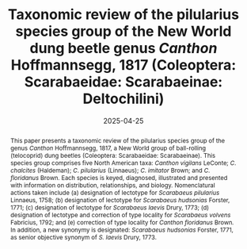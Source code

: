 ---
title: 'Taxonomic review of the pilularius species group of the New World dung beetle genus <i>Canthon</i> Hoffmannsegg, 1817 (Coleoptera: Scarabaeidae: Scarabaeinae: Deltochilini)'
date: '2025-04-25'
doi: 
journal: Insecta Mundi
issue: '1117'
pagination: '1–43'
zoobank: 'urn:lsid:zoobank.org:pub:8C29C575-DC3E-4D60-BCC7-B898D58DADBE'
authors:
  - first_name: 'W. J.'
    last_name: 'Edmonds'
    affiliation: '2625 SW Brae Mar Ct. Portland, Oregon'
    email: 'wdedmonds@hotmail.com'


download: 'https://drive.google.com/file/d/1I9JrR81rYjN1cT5b3W0uyF-7sUAHcWIf/view?usp=sharing'

supplementary:

keywords:
  - Lectotype designations
  - key to species
  - species diagnoses
  - Linnaeus
  - Fabricius
  - Catesby
  - Drury

categories:
  - Coleoptera
  - Scarabaeidae
  - Scarabaeinae
  
references:
  - authors: Adler K.
    year: 2015
    title: 'Catesby’s fundamental contributions to Linnaeus’ binomial catalog of North American animals. p. 251–264. In: Nelson EC, Elliott DJ (eds.). The curious Mister Catesby: a “truly ingenious” naturalist explores new worlds. University of Georgia Press; Athens, GA'
    pages: 456 p
    doi: 
    url: 
    access: 

  - authors: Balthasar V.
    year: 1939
    title: 'Eine Vorstudie zur Monographie der Gattung <i>Canthon </i>Hffsg. 10. Beitrag zur Kenntnis der Scarabaeiden der neotropische Region. Folia Zoologica et Hydrobiologica 9'
    pages: 179–238
    doi: 
    url: 
    access: 

  - authors: Bauer AM.
    year: 2015
    title: 'Catesby’s animals (other than birds) in The Natural History of Carolina, Florida and Bahama Islands. p. 231–250. In: Nelson EC, Elliott DJ (eds.). The curious Mister Catesby: a “truly ingenious” naturalist explores new worlds. University of Georgia Press; Athens, GA'
    pages: 456 p
    doi: 
    url: 
    access: 

  - authors: Blatchley WS.
    year: 1927
    title: 'The Scarabaeidae of Florida. The Florida Entomologist 11'
    pages: 55–62
    doi: 
    url: 
    access: 

  - authors: Blatchley WS.
    year: 1928
    title: 'Notes on some Florida Coleoptera with descriptions of new species. The Canadian Entomologist 60'
    pages: 60–73
    doi: 
    url: 
    access: 

  - authors: Blanchard F.
    year: 1885
    title: 'On the species of <i>Canthon </i>and <i>Phanaeus </i>of the United States with notes on other genera. Transactions of the American Entomological Society 12'
    pages: 163–169
    doi: 
    url: 
    access: 

  - authors: Bouchard P, Bousquet Y, Davies AE, Cai C.
    year: 2024
    title: 'On the nomenclatural status of type genera in Coleoptera (Insecta). ZooKeys 1194'
    pages: 1–981
    doi: 
    url: 
    access: 

  - authors: Bousquet Y.
    year: 2016
    title: 'Litteratura coleopterologica (1758–1900): a guide to selected books related to the taxonomy of Coleoptera with publication dates and notes. ZooKeys 583'
    pages: 1–776
    doi: 
    url: 
    access: 

  - authors: Bragg AN.
    year: 1957
    title: 'Use of carrion by the beetle, <i>Canthon laevis </i>(Coleoptera: Scarabaeidae). The Southwestern Naturalist 2'
    pages: 173
    doi: 
    url: 
    access: 

  - authors: Brown WJ.
    year: 1927
    title: 'An annotated list of the coprophagous Scarabaeidae known to occur in Oklahoma. Proceedings of the Oklahoma Academy of Science 7'
    pages: 24–28
    doi: 
    url: 
    access: 

  - authors: Brown WJ.
    year: 1946
    title: 'Notes on some species of <i>Canthon </i>and <i>Dichelonyx </i>(Coleoptera, Scarabaeidae). The Canadian Entomologist 78'
    pages: 104–109
    doi: 
    url: 
    access: 

  - authors: Calhoun JV.
    year: 2008
    title: 'A glimpse into a “flora et entomologia”: The natural history of the rarer lepidopterous insects of Georgia” by J. E. Smith and J. Abbot (1797). Journal of the Lepidopterists Society 60'
    pages: 1–37
    doi: 
    url: 
    access: 

  - authors: Calvert PP.
    year: 1930
    title: '<i>Dynastes tityus </i>(scarabaeid) in Pennsylvania and the Rathvon and Auxer collections of Coleoptera. Entomological News 41'
    pages: 195–201
    doi: 
    url: 
    access: 

  - authors: Catesby M.
    year: 1747
    title: 'Appendix to Catesby M. 1729–1743. The natural history of Carolina, Florida and the Bahama islands: containing the figures of birds, beasts, fishes, serpents, insects, and plants: particularly the forest-trees, shrubs, and other plants, not hitherto described, or very incorrectly figured by authors. Together with their descriptions in English and French. To which are added, observations on the air, soil, and waters: with remarks upon agriculture, grain, pulse, roots, &c. To the whole is prefixed a new and correct map of the countries treated of. Privately published; London, UK'
    pages: 20 p
    doi: 
    url: 
    access: (Volume I was published in five parts dated 1729–1732; Volume II was published in five parts dated 1734–1743. The Appendix was issued in 1747 and comprised of 20 printed pages of animal and plant descriptions accompanied by 20 plates; it is sometimes inappropriately referred to as “Vol. 3” of Catesby’s classic and is often bound together with Volume 2.)

  - authors: Cupello M, Silva SAB, Vaz-de-Mello FZ.
    year: 2023
    title: 'The taxonomic revolution of New World dung beetles (Coleoptera: Scarabaeidae: Scarabaeinae). Frontiers in Ecology and Evolution 11'
    pages: 1–42
    doi: 
    url: 
    access: 

  - authors: Cupello M, Vaz de Mello FZ.
    year: 2018
    title: 'A monographic revision of the Neotropical dung beetle genus <i>Sylvicanthon </i>Halffter & Martínez, 1977 (Coleoptera: Scarabaeidae: Scarabaeinae: Deltochilini), including a reappraisal of the taxonomic history of ‘<i>Canthon </i>sensu lato’. European Journal of Taxonomy 467'
    pages: 1–205
    doi: 
    url: 
    access: 

  - authors: Daniel GM, Davis ALV.
    year: 2023
    title: 'Dung beetle tribal classification (Coleoptera: Scarabaeidae: Scarabaeinae): progress, problems and prospects. Annals of the Entomological Society of America 117'
    pages: 1–13
    doi: 
    url: 
    access: 

  - authors: Dimmock G.
    year: 1884
    title: 'Order VII. Coleoptera. p. 297–402. In: Kingsley JS (ed.). The standard natural history. Edited by John Sterling Kingsley. Vol. II. Crustacea and insects. Illustrated by six hundred and sixty-six woodcuts and twenty full-page plates. S.E. Cassino & Co.; Boston'
    pages: 662 p
    doi: 
    url: 
    access: 

  - authors: Drury D.
    year: 1770
    title: 'Illustrations of natural history. Wherein are exhibited upwards of two hundred and forty figures of exotic insects, according to their different genera; very few of which have hitherto been figured by any author, being engraved and coloured from nature, with the greatest accuracy, and under the author’s own inspection, on fifty copper-plates. With a particular description of each insect: interspersed with remarks and reflections on the nature and properties of many of them. Vol. 1. B. White; London'
    pages: 130 p
    doi: 
    url: 
    access: (See Bousquet 2016 for collation details and comments.)

  - authors: Drury D.
    year: 1773
    title: 'Illustrations of natural history. Wherein are exhibited upwards of two hundred and twenty figures of exotic insects, according to their different genera; very few of which have hitherto been figured by any author, being engraved and coloured from nature, with the greatest accuracy, and under the author’s own inspection, on fifty copper-plates. With a particular description of each insect: interspersed with remarks and reflections on the nature and properties of many of them. Vol. 2. B. White; London'
    pages: 90 p. [+ indices to volumes 1 and 2]
    doi: 
    url: 
    access: (See Bousquet 2016 for collation details and comments.)

  - authors: Dubois A, Nemésio A, Bour R.
    year: 2014
    title: 'Primary, secondary and tertiary syntypes and virtual lectotype designation in zoological nomenclature, with comments on the recent designation of lectotype for <i>Elephas maximus </i>Linnaeus, 1758. Bionomina 7'
    pages: 45–64
    doi: 
    url: 
    access: 

  - authors: Duponchel P.
    year: 1842
    title: '<i>Canthon</i>. <i>Capnodis</i>. <i>Cardiorhinus</i>. <i>Ceraspis</i>. In: Orbigny C. d’ (ed.). Dictionnaire universel d’histoire naturelle... Tome troisième. [Livraisons 27, 28, 29]. MM. Renard, Martinet et Cie., Paris'
    pages: p. 131
    doi: 
    url: 
    access: 

  - authors: Edmonds WD.
    year: 2018
    title: 'The dung beetle fauna of the Big Bend region of Texas (Coleoptera: Scarabaeidae). Insecta Mundi 0642'
    pages: 1–30
    doi: 
    url: 
    access: 

  - authors: Edmonds WD.
    year: 2022
    title: 'Taxonomic review of the North American dung beetle genus <i>Boreocanthon </i>Halffter, 1958 (Coleoptera: Scarabaeidae: Scarabaeinae: Deltochilini). Insecta Mundi 0952'
    pages: 1–65
    doi: 
    url: 
    access: 

  - authors: Edmonds WD.
    year: 2023
    title: 'Taxonomic review of the North American dung beetle genus <i>Melanoocanthon </i>Halffter, 1958 (Coleoptera: Scarabaeidae: Scarabaeinae: Deltochilini). Insecta Mundi 1014'
    pages: 1–28
    doi: 
    url: 
    access: 

  - authors: Erichson WF.
    year: 1847
    title: 'Naturgeschichte der Insecten Deutschlands. Erste Abtheilung. Coleoptera. Dritter Band. Fünfte Lieferung'
    pages: p. 641–800
    doi: 
    url: 
    access: Nicolaische Buchhandlung, Berlin

  - authors: Fabricius JC.
    year: 1792
    title: 'Entomologia systematica emendata et aucta. Secundum classes, ordines, genera, species adjectis synonimis, locis, observationibus, descriptionibus. Tom. I, Pars I. Christ. Gottl. Proft; Copenhagen, Denmark'
    pages: 330 p
    doi: 
    url: 
    access: 

  - authors: Fabricius JC.
    year: 1801
    title: 'Systema eleutheratorvm secvndvm ordines, genera, species: adiectis synonymis, locis, observationibvs, descriptionibvs. Tomvs I. Bibliopolii Academici Novi; Kiel, Germany'
    pages: 506 p
    doi: 
    url: 
    access: 

  - authors: Fincher GT.
    year: 1986
    title: 'Importation, colonization, and release of dung-burying scarabs. Entomological Society of America, Miscellaneous Publication No. 61'
    pages: 69–76
    doi: 
    url: 
    access: 

  - authors: Fincher GT, Blume RR, Hunter III JS, Beerwinkle KR.
    year: 1986
    title: 'Seasonal distribution and diel flight activity of dung-feeding scarabs in open and wooded pasture in east-central Texas. Southwestern Entomologist, Supplement 10'
    pages: 1–35
    doi: 
    url: 
    access: 

  - authors: Forster JR.
    year: 1771
    title: 'Novae species insectorum. Centuria I. T. Davies et B. White; London'
    pages: 100 p
    doi: 
    url: 
    access: 

  - authors: Freese EL, Veal DA, Lago PK.
    year: 2020
    title: 'The Scarabaeoidea (Coleoptera) of Iowa: An annotated checklist. Insecta Mundi 0787'
    pages: 1–83
    doi: 
    url: 
    access: 

  - authors: Génier F.
    year: 2019
    title: 'On the identity of <i>Canthon imitator floridanus </i>Brown, 1946 (Coleoptera: Scarabaeidae: Scarabaeinae). The Coleopterists Bulletin 73'
    pages: 300–306
    doi: 
    url: 
    access: 

  - authors: Goldstein PZ, Simmons T.
    year: 2002
    title: 'A checklist and commentary on the scarabaeid fauna of the Massachusetts offshore islands (Coleoptera: Scarabaeidae). Journal of the New York Entomological Society 110'
    pages: 389–401
    doi: 
    url: 
    access: 

  - authors: Gordon RD, Cartwright OL.
    year: 1974
    title: 'Survey of food preferences of some North American Canthonini. Entomological News 85'
    pages: 181–185
    doi: 
    url: 
    access: 

  - authors: Haldeman SS.
    year: 1843
    title: 'Descriptions of North American species of Coleoptera, presumed to be undescribed. Proceedings of the Academy of Natural Sciences of Philadelphia 1'
    pages: 298–304
    doi: 
    url: 
    access: 

  - authors: Halffter G.
    year: 1958
    title: 'Dos nuevos géneros de Canthonini (Col. Scarabaeidae). Ciencia (Mexico) 17'
    pages: 207–212
    doi: 
    url: 
    access: 

  - authors: Halffter G.
    year: 1961
    title: 'Monografía de las especies norteamericanas del género <i>Canthon </i>Hoffsg. (Coleopt. Scarab.) Ciencia (Mexico) 20'
    pages: 225–320
    doi: 
    url: 
    access: 

  - authors: Halffter G, Edmonds WD.
    year: 1981
    title: 'The nesting behavior of dung beetles (Scarabaeinae), an ecological and evolutive approach. Instituto de Ecología; Mexico City'
    pages: 176 p
    doi: 
    url: 
    access: 

  - authors: Halffter G, Espinoza de los Monteros A, Nolasco-Soto J, Arriaga-Jiménez A, Rivera-Gasperín S.
    year: 2022
    title: '<i>Bajacanthon</i>, a new subgenus for the Mexican Deltochilini (Coleoptera: Scarabaeidae: Scarabaeinae) fauna. Diversity 14 (109)'
    pages: 1–13
    doi: 
    url: 
    access: 

  - authors: Halffter G, Matthews EG.
    year: 1966
    title: 'The natural history of dung beetles of the subfamily Scarabaeinae. Folia Entomológica Mexicana, Números 12–14'
    pages: 1–312
    doi: 
    url: 
    access: 

  - authors: Halffter G, Morrone JJ.
    year: 2017
    title: 'An analytical review of Halffter’s Mexican transition zone, and its relevance for evolutionary biogeography, ecology and biogeographical regionalization. Zootaxa 4226'
    pages: 1–46
    doi: 
    url: 
    access: 

  - authors: Halffter G, Rivera Cervantes LE, Halffter V.
    year: 2015
    title: 'Diversificación del grupo humectus del género <i>Canthon </i>(Coleoptera: Scarabaeidae: Scarabaeinae) en el occidente de México. Acta Zoológica Mexicana 31'
    pages: 208–220
    doi: 
    url: 
    access: 

  - authors: Harold E von.
    year: 1868
    title: 'Monographie der Gattung <i>Canthon</i>. Berliner Entomologische Zeitschrift 12'
    pages: 1–144
    doi: 
    url: 
    access: 

  - authors: Harold E von.
    year: 1869
    title: 'Vol. 4, Scarabaeidae. In: Gemminger M, Harold E von. Catalogus coleopterorum hucusque descriptorum synonymicus et systematicus. Gummi; Munich'
    pages: 368 p. [numbered 979–1346]
    doi: 
    url: 
    access: 

  - authors: Harold E von.
    year: 1870
    title: 'Berichtigungen und Zusätze zum Catalogus Coleopterorum synonymicus et systematicus. Coleopterologische Hefte 7'
    pages: 94–111
    doi: 
    url: 
    access: 

  - authors: Hayek CMF von.
    year: 1985
    title: 'On the type material of the species of Coleoptera described from the Drury collection by D. Drury and J. C. Fabricius with notes on some Coleoptera from the Milne collection preserved in the British Museum (Natural History). Archives of Natural History 12'
    pages: 143–152
    doi: 
    url: 
    access: 

  - authors: Hoffmannsegg JC von.
    year: 1817
    title: 'Entomologische Bemerkungen bei Gelegenheit der Abhandlungen über amerikanischen Insecten, in der vierten nach sechten Lieferung von den Recueils d’observations de Zoologie et d’Anatomie comparée, oder dem zten Theile der Reise, der Herren A. v. Humboldt und A. Bonpland, nemlich: No. IX. In Livr. 4. p. 197–283. und No. XI. XII. In Livr. 5. 6. p. 294–397. Zoologische Magazin 1'
    pages: 8–56
    doi: 
    url: 
    access: 

  - authors: Hope FW.
    year: 1837
    title: 'The coleopterist’s manual, containing the lamellicorn insects of Linneus [sic] and Fabricius. Henry G. Bond; London'
    pages: 121 p
    doi: 
    url: 
    access: 

  - authors: Hope FW.
    year: 1838
    title: 'Observations on the lamellicorns of Olivier. The Entomological Magazine 5'
    pages: 312–326
    doi: 
    url: 
    access: 

  - authors: Horn GH.
    year: 1870
    title: 'Notes on some genera of coprophagous Scarabaeidae of the United States. Transactions of the American Entomological Society 3'
    pages: 42–51
    doi: 
    url: 
    access: 

  - authors: Gaedike R.
    year: 1990
    title: 'Collectiones entomologicae. Ein Kompendius über den Verbleib entomologischer Sammlungen der Welt bis 1960. Teil I: A bis K. Berlin; Akademie der Landwirtschaftswissenschaften der Deutschen Demokratischen Republik'
    pages: 220 p
    doi: 
    url: 
    access: 

  - authors: ICZN [International Commission on Zoological Nomenclature].
    year: 1957
    title: 'Opinion 474 (Case 930) Determination of the dates to be assigned for the purposes of the Law of Priority to the names published in Dru Drury’s <i>Illustrations of Natural History </i>in the period 1770–1782. Opinions and Declarations rendered by the ICZN, 16(16)'
    pages: 297–306
    doi: 
    url: 
    access: 

  - authors: ICZN [International Commission on Zoological Nomenclature].
    year: 1999
    title: 'International Code of Zoological Nomenclature. Fourth Edition. The International Trust for Zoological Nomenclature; London'
    pages: 306 p
    doi: 
    url: 
    access: 

  - authors: Illiger JKW.
    year: 1803
    title: 'Verzeichniss der in Portugall einheimischen Käfer. Erste Lieferung. Magazin für Insektekunde 2'
    pages: 168–247
    doi: 
    url: 
    access: 

  - authors: Kadiri N, Lumaret J-P, Floate KD.
    year: 2014
    title: 'Functional diversity and seasonal activity of dung beetles (Coleoptera: Scarabaeoidea) on native grasslands in southern Alberta, Canada. Canadian Entomologist 146'
    pages: 291–305
    doi: 
    url: 
    access: 

  - authors: Kohlmann B, Halffter G.
    year: 1990
    title: 'Reconstruction of a specific example of insect invasion waves: The cladistic analysis of <i>Canthon </i>(Coleoptera: Scarabaeidae) and related genera in North America. Quaestiones Entomologicae 26'
    pages: 1–20
    doi: 
    url: 
    access: 

  - authors: Krell F-T.
    year: 2010
    title: 'Catalogue of Colorado scarab and stag beetles (Coleoptera: Scarabaeoidea), based on literature records. DMNS Technical Report 2010–4. Denver; Denver Museum of Nature and Science. 84 p. Kriska NL, Young DK 2002. An annotated checklist of Wisconsin Scarabaeoidea (Coleoptera). Insecta Mundi 16'
    pages: 31–48
    doi: 
    url: 
    access: 

  - authors: Landin B-O.
    year: 1956
    title: 'The Linnean species of Lamellicornia described in “Systema Naturae”, Ed. X (1758). (Col.). Entomologisk Tidskrift 77'
    pages: 1–18
    doi: 
    url: 
    access: 

  - authors: Lane F.
    year: 1947
    title: 'Sobre os tipos e a sinonimia de alguns Canthonini (Col. Scarabaeidae). II. Papéis Avulsos do Departamento de Zoologia 9'
    pages: 109–121
    doi: 
    url: 
    access: 

  - authors: Lane F.
    year: 1950
    title: 'Sobre os tipos e a sinonimia de alguns Canthonini (Col. Scarabaeidae). III. Nota sobre a data certa de <i>Canthon laevis </i>Drury. Papéis Avulsos do Departamento de Zoologia 9'
    pages: 79–82
    doi: 
    url: 
    access: 

  - authors: Latreille PA.
    year: 1812
    title: 'Insectes de l’Amérique équinoxiale, recueillis pendant le voyage de MM. de Humboldt et Bonpland. In: Recueil d’observations de zoologie et d’anatomie comparée; faites dans l’océan Atlantique, dans l’intérieur du nouveau continent et dans la mer du sud, pendant les années 1799, 1800, 1801, 1802 et 1803, par Al. de Humboldt et A. Bonpland. Premier Volume (Second edition). F. Schell, G. Dufour; Paris'
    pages: 368 p
    doi: 
    url: 
    access: (The second edition carries the publication date 1811 on the title page but was issued in 1812. See Bousquet 2016.)

  - authors: Latreille PA.
    year: 1829
    title: 'Le règne animal distribué d’après son organisation, pour servir de base à l’histoire naturelle des animaux et d’introduction à l’anatomie comparée. Par M. le Baron Cuvier. Avec figures, dessinées d’après nature. Nouvelle édition, revue et augmentée. Tome IV. Crustacés, arachnides et partie des insectes. Déterville; Paris'
    pages: 584 p
    doi: 
    url: 
    access: 

  - authors: LeConte JL.
    year: 1858
    title: 'Catalogue of Coleoptera of the regions adjacent to the boundary line between the United States and Mexico. Journal of the Academy of Natural Sciences of Philadelphia (Series 2) 4'
    pages: 9–42
    doi: 
    url: 
    access: 

  - authors: LeConte JL.
    year: 1859
    title: 'The Coleoptera of Kansas and eastern New Mexico. Smithsonian Contributions to Knowledge, Volume 2, Article 6'
    pages: 58 p
    doi: 
    url: 
    access: 

  - authors: LeConte JL.
    year: 1863
    title: 'List of the Coleoptera of North America, prepared for the Smithsonian Institution. Part 1. Smithsonian Miscellaneous Collections No. 140. Smithsonian Institution: Washington D.C.'
    pages: 50 p
    doi: 
    url: 
    access: 

  - authors: Legner EF.
    year: 1978
    title: 'Part I. Parasites and predators introduced against arthropod pests. Diptera. p. 346–355. In: Bartlett BR, Clausen CP (eds.). Introduced parasites and predators of arthropod pests and weeds: A world review. United States Department of Agriculture, Agricultural Handbook No. 48. USDA-ARS; Washington, DC'
    pages: 545 p
    doi: 
    url: 
    access: 

  - authors: Leng CW.
    year: 1920
    title: 'Catalogue of the Coleoptera of America, north of Mexico. John D. Sherman: Mount Vernon, NY'
    pages: 470 p
    doi: 
    url: 
    access: 

  - authors: Lindquist AW.
    year: 1935
    title: 'Notes on the habits of certain coprophagous beetles and methods of rearing them. United States Department of Agriculture Circular No. 351'
    pages: 9 p
    doi: 
    url: 
    access: 

  - authors: Linnaeus C.
    year: 1758
    title: 'Systema naturae per regna tria naturae, secundum classes, ordines, genera, species, cum characteribus, differentiis, synonymis, locis. Tomus I. Editio decima, reformata. Laurentii Salvii; Stockholm'
    pages: 823 p
    doi: 
    url: 
    access: 

  - authors: Linnaeus C.
    year: 1764
    title: 'Museum S:ae R:ae M:tis Ludovicae Ulricae Reginae Svecorum, Gothorum, Vandalorumque &c. &c. &c. In quo animalia rariora, exotica, imprimis insecta & conchilia describuntur & determinantur. Prodromi instar editum. Laurentii Salvii; Stockholm'
    pages: 720 p
    doi: 
    url: 
    access: 

  - authors: Linnaeus C.
    year: 1767
    title: 'Systema naturae per regna tria naturae, secundum classes, ordines, genera, species, cum characteribus, differentiis, synonymis, locis. Editio duodecima, reformata. Tom. I. Pars II. Laurentii Salvii; Stockholm'
    pages: 795 p. [numbered 533–1327]
    doi: 
    url: 
    access: 

  - authors: Majka CG, Chandler DS, Donahue CP.
    year: 2011
    title: 'Checklist of the beetles of Maine, USA. Empty Mirrors Press; Halifax, NS'
    pages: 328 p
    doi: 
    url: 
    access: 

  - authors: Mamantov MA, Sheldon KS.
    year: 2023
    title: 'Seasonality, distribution and diversity of dung beetles (Coleoptera: Scarabaeidae: Scarabaeinae, Aphodiinae and Geotrupidae: Geotrupinae) in Great Smoky Mountains National Park. The Coleopterists Bulletin 77'
    pages: 285–295
    doi: 
    url: 
    access: 

  - authors: Matthews EG.
    year: 1963
    title: 'Observations on the ball-rolling behavior of <i>Canthon pilularius </i>(L.) (Coleoptera, Scarabaeidae). Psyche 70'
    pages: 75–93
    doi: 
    url: 
    access: 

  - authors: Medina CA, Scholtz CH, Gill BD.
    year: 2003
    title: 'Morphological variation and systematics of <i>Canthon </i>Hoffmannsegg 1817, and related genera of New World Cathonini dung beetles (Coleoptera, Scarabaeinae). Deutsche Entomologische Zeitschrift 50'
    pages: 23–68
    doi: 
    url: 
    access: 

  - authors: Melsheimer FE.
    year: 1853
    title: 'Catalogue of the described Coleoptera of the United States. Smithsonian Institution; Washington D. C.'
    pages: 174 p
    doi: 
    url: 
    access: (revised by S. S. Haldeman and J. L. LeConte)

  - authors: Miller A.
    year: 1954
    title: 'Dung beetles (Coleoptera: Scarabaeidae) and other insects in relation to human feces in a hookworm area of southern Georgia. The American Journal of Tropical Medicine and Hygiene 3'
    pages: 372–389
    doi: 
    url: 
    access: 

  - authors: Mulsant ME.
    year: 1842
    title: 'Histoire naturelle des coléoptères de France. Maison, Libraire ; Paris'
    pages: 304 p
    doi: 
    url: 
    access: 

  - authors: Nemes SN, Price DL.
    year: 2015
    title: 'Illustrated keys to the Scarabaeinae (Coleoptera: Scarabaeidae) of Maryland. Northeastern Naturalist 22'
    pages: 318–344
    doi: 
    url: 
    access: 

  - authors: Nishida GM.
    year: 2002
    title: 'Hawaiian terrestrial arthropod checklist. Fourth edition. Bishop Museum Technical Report No. 22. Hawaii Biological Survey; Honolulu, HI'
    pages: 313 p
    doi: 
    url: 
    access: 

  - authors: Nolasco-Soto J, González-Astorga J, Espinosa de los Monteros A, Favila ME.
    year: 2023
    title: 'Evolutionary history and diversity in the ball roller beetle <i>Canthon cyanellus</i>. Frontiers in Ecology and Evolution 10'
    pages: 1066439
    doi: 
    url: 
    access: 

  - authors: Nunes LG de OA, Nunes RV, Vaz de Mello FZ.
    year: 2018
    title: 'Taxonomic revision of the South American subgenus <i>Canthon </i>(<i>Goniocanthon</i>) Pereira & Martínez, 1956 (Coleoptera: Scarabaeidae: Scarabaeinae: Deltochilini). European Journal of Taxonomy 437'
    pages: 1–31
    doi: 
    url: 
    access: 

  - authors: Nunes LG de OA, Nunes RV, Vaz de Mello FZ.
    year: 2020
    title: 'Taxonomic revision of the South American subgenus <i>Canthon </i>(<i>Peltecanthon</i>) Pereira, 1953 (Coleoptera: Scarabaeidae: Scarabaeinae: Deltochilini). European Journal of Taxonomy 594'
    pages: 1
    doi: 
    url: 
    access: 

  - authors: Olivier G-A.
    year: 1789
    title: 'No. 3. Scarabé. <i>Scarabaeus</i>. In: Entomologie, ou histoire naturelle des insectes, avec leurs caractères génériques et spécifiques, leur description, leur synonymie, et leur figure enluminée. Coléoptères. Tome premier. Baudouin; Paris, France'
    pages:  433 p
    doi: 
    url: 
    access: (This volume treats eight genera, each paginated separately; No. 3 is Scarabaeus, paginated 1–190. See Bousquet 2016)

  - authors: Olivier G-A.
    year: 1790
    title: 'Encyclopedie méthodique. Histoire naturelle. Insectes. Vol. 5. Panckoucke Librarie; Paris, France'
    pages: 793 p
    doi: 
    url: 
    access: 

  - authors: Paulian R.
    year: 1939
    title: 'Contribution a l’etude des Canthonides américains [Coleopt. Lamellic.]. Annales de la Société Entomologique de France 108'
    pages: 1–48
    doi: 
    url: 
    access: 

  - authors: Peck SB, Howden HF.
    year: 1985
    title: 'Biogeography of scavenging scarab beetles in the Florida Keys: post-Pleistocene land-bridge islands. Canadian Journal of Zoology 63'
    pages: 2730–2737
    doi: 
    url: 
    access: 

  - authors: Pokhrel MR, Cairns SC, Hemmings Z, Floate KD, Andrew NR.
    year: 2021
    title: 'A review of dung beetle introductions in the Antipodes and North America: Status, opportunities, and challenges. Environmental Entomology 50'
    pages: 762–780
    doi: 
    url: 
    access: 

  - authors: Price DL, Ratcliffe B.
    year: 2023
    title: 'The scarabaeoid beetles of Maryland (Coleoptera). Bulletin of the University of Nebraska State Museum 33'
    pages: 1–330
    doi: 
    url: 
    access: 

  - authors: Ray J.
    year: 1710
    title: 'Historia insectorum. A.&J. Churchill; London'
    pages: 400 p
    doi: 
    url: 
    access: 

  - authors: Reiche L.
    year: 1841
    title: 'Tableau d’une division systématique de la tribu des coprophages, dans la famille des lamellicornes. Revue Zoologique 1841'
    pages: 211–213
    doi: 
    url: 
    access: 

  - authors: Reiche L.
    year: 1842
    title: 'D’une classification methodique de la tribu des coprophages, famille des Lamellicornes, division des Scaraboeides [sic], Coléoptères, Pentamères. Annales de la Société Entomologique de France 11'
    pages: 59–94
    doi: 
    url: 
    access: 

  - authors: Reveal JL.
    year: 2015
    title: 'Identification of the plants and animals illustrated by Mark Catesby for The Natural History of Carolina, Florida and the Bahama Islands. p. 331–350. In: Nelson EC, Elliott DJ (eds.). The curious Mister Catesby: a “truly ingenious” naturalist explores new worlds. University of Georgia Press; Athens, GA'
    pages: 456 p
    doi: 
    url: 
    access: 

  - authors: Robinson M.
    year: 1948
    title: 'A review of the species of <i>Canthon </i>inhabiting the United States. Transactions of the American Entomological Society 74'
    pages: 83–99
    doi: 
    url: 
    access: 

  - authors: Say T.
    year: 1824
    title: 'American entomology, or descriptions of the insects of North America. Illustrated by coloured figures from original drawings executed from nature. [Vol. 1] Samuel Augustus Mitchell; Philadelphia'
    pages: 105 p. [unnumbered], 18 plates [I–XVIII]
    doi: 
    url: 
    access: 

  - authors: Schmidt A.
    year: 1920
    title: 'Beitrag zur Kenntnis der Gattungen <i>Canthon </i>Hffsg., <i>Sybax </i>Boh., <i>Aphodius </i>Ill., <i>Simogenius </i>Har., <i>Ataenius </i>Har. Archiv für Naturgeschichte 86'
    pages: 114–147
    doi: 
    url: 
    access: 

  - authors: Schmidt A.
    year: 1922
    title: '1. Bestimmungstabelle der mir bekannten <i>Canthon</i>-Arten. 2. Verbreitungsgebiete der <i>Canthon</i>-Arten. 3. Neubeschreibungen von <i>Canthon</i>, <i>Saprositis</i>, <i>Mendidius</i>, <i>Euparia</i>, und <i>Ataenius</i>. Archiv für Naturgeschichte 88'
    pages: 61–103
    doi: 
    url: 
    access: 

  - authors: Smith JE, Abbot J.
    year: 1797
    title: 'The natural history of the rarer lepidopterous insects of Georgia: including their systematic characters, the particulars of their several metamorphoses, and the plants on which they feed. Collected from the observation of Mr. John Abbot, many years resident in that country. Vol.1, 2. J. Edwards, Cadell et Davies, J. White; London'
    pages: 314 p
    doi: 
    url: 
    access: 

  - authors: Solís A, Kohlmann B.
    year: 2002
    title: 'El género <i>Canthon </i>(Coleoptera: Scarabaeidae) en Costa Rica. Gironale Italiano di Entomologia 10'
    pages: 1–68
    doi: 
    url: 
    access: 

  - authors: Stanbrook R, King JR.
    year: 2021
    title: 'Dung beetle community composition affects dung turnover in subtropical US grasslands. Ecology and Evolution 12'
    pages: e8660
    doi: https://doi.org/10.1002/ece3.8660
    url: 
    access: 

  - authors: Viera MK, Vaz de Mello FZ, Silva FAB.
    year: 2019
    title: 'A taxonomic revision of <i>Pseudepilissus </i>Martínez, 1954 (Coleoptera: Scarabaeidae: Scarabaeinae). Insect Systematics & Evolution 51'
    pages: 696–752
    doi: 
    url: 
    access: 

  - authors: Vulcano MA, Pereira FS.
    year: 1964
    title: 'Catalogue of the Canthonini (Col. Scarab.). Entomologischen Arbeiten aus dem Museum G. Frey, Tutzing 15'
    pages: 570–685
    doi: 
    url: 
    access: 

  - authors: Wagner PM, Abagandura GO, Mamo M, Weissling T, Wingeyer A, Bradshaw JD.
    year: 2020
    title: 'Abundance and diversity of dung beetles (Coleoptera: Scarabaeoidea) as affected by grazing management in Nebraska sandhills ecosystem. Environmental Entomology 50'
    pages: 222–231
    doi: 
    url: 
    access: 

  - authors: Wallace FL, Drew WA.
    year: 1965
    title: 'The Scarabaeinae of Oklahoma. Proceedings of the Oklahoma Academy of Science 45'
    pages: 82–93
    doi: 
    url: 
    access: 

  - authors: Wallin L.
    year: 2001
    title: 'Catalogue of type specimens. Part 4. Linnean specimens. Version 6. Uppsala University Museum of Evolution, Zoology Section'
    pages: 128 p
    doi: 
    url: 
    access: 

  - authors: Wheeler AG Jr., Miller GL.
    year: 2006
    title: 'Simon Snyder Rathvon: Popularizer of agricultural entomology in mid-19th century America. American Entomologist 52'
    pages: 36–47
    doi: 
    url: 
    access: 

  - authors: Whipple SD, Hoback WW.
    year: 2012
    title: 'A comparison of dung beetle (Coleoptera: Scarabaeidae) attraction to native and exotic mammal dung. Environmental Entomology 41'
    pages: 238–244
    doi: 
    url: 
    access: 

  - authors: Woodruff RE.
    year: 1973
    title: 'The scarab beetles of Florida (Coleoptera: Scarabaeidae). Part I. The Laparosticti (Subfamilies: Scarabaeinae, Aphodiinae, Hybosorinae, Ochodaeinae, Geotrupinae, Acanthocerinae). Arthropods of Florida and neighboring land areas, Vol. 8. Florida Department of Agriculture and Consumer Services; Gainesville, Florida'
    pages: 220 p
    doi: 
    url: 
    access: 

  - authors: Ziegler D.
    year: 1846
    title: 'Descriptions of new North American Coleoptera. Proceedings of the Academy of Natural Sciences of Philadelphia 2'
    pages: 43–47
    doi: 
    url: 
    access: 




abstract: 'This paper presents a taxonomic review of the pilularius species group of the genus <i>Canthon </i>Hoffmannsegg, 1817, a New World group of ball-rolling (telocoprid) dung beetles (Coleoptera: Scarabaeidae: Scarabaeinae). This species group comprises five North American taxa: <i>Canthon vigilans </i>LeConte; <I>C</I>. <i>chalcites </i>(Haldeman); <I>C</I>. <i>pilularius </i>(Linnaeus); <I>C</I>. <i>imitator </i>Brown; and <I>C</I>. <i>floridanus </i>Brown. Each species is keyed, diagnosed, illustrated and presented with information on distribution, relationships, and biology. Nomenclatural actions taken include (a) designation of lectotype for <i>Scarabaeus pilularius </i>Linnaeus, 1758; (b) designation of lectotype for <i>Scarabaeus hudsonias </i>Forster, 1771; (c) designation of lectotype for <i>Scarabaeus laevis </i>Drury, 1773; (d) designation of lectotype and correction of type locality for <i>Scarabaeus volvens </i>Fabricius, 1792; and (e) correction of type locality for <i>Canthon floridanus </i>Brown<i>. </i>In addition, a new synonymy is designated: <i>Scarabaeus hudsonias </i>Forster, 1771, as senior objective synonym of <i>S. laevis </i>Drury, 1773.'

---